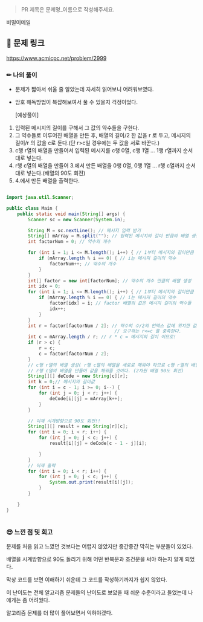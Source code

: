 > PR 제목은 문제명_이름으로 작성해주세요.

비밀이메일

## 🔗 문제 링크

https://www.acmicpc.net/problem/2999

### ✏ 나의 풀이

- 문제가 짧아서 쉬울 줄 알았는데 자세히 읽어보니 어려워보였다.

- 암호 해독방법이 복잡해보여서 풀 수 있을지 걱정이었다.

  [예상풀이]

1. 입력된 메시지의 길이를 구해서 그 값의 약수들을 구한다.
2. 그 약수들로 이루어진 배열을 만든 후, 배열의 길이/2 한 값을 r 로 두고, 메시지의 길이/r 의 값을 c로 둔다.(단 r>c일 경우에는 두 값을 서로 바꾼다.)
3. c행 r열의 배열을 만들어서 입력된 메시지를 c행 0열, c행 1열 ...  1행 r열까지 순서대로 넣는다.
4. r행 c열의 배열을 만들어 3.에서 만든 배열을 0행 0열, 0행 1열 ... r행 c열까지 순서대로 넣는다.(배열의 90도 회전)
5. 4.에서 만든 배열을 출력한다.

```JAVA

import java.util.Scanner;

public class Main {
	public static void main(String[] args) {
		Scanner sc = new Scanner(System.in);

		String M = sc.nextLine(); // 메시지 입력 받기
		String[] mArray = M.split(""); // 입력된 메시지의 길이 만큼의 배열 생성 후 메시지 값 넣기
		int factorNum = 0; // 약수의 개수

		for (int i = 1; i <= M.length(); i++) { // 1부터 메시지의 길이만큼 순회
			if (mArray.length % i == 0) { // i는 메시지 길이의 약수
				factorNum++; // 약수의 개수
			}
		}
		int[] factor = new int[factorNum]; // 약수의 개수 만큼의 배열 생성
		int idx = 0;
		for (int i = 1; i <= M.length(); i++) { // 1부터 메시지의 길이만큼 순회
			if (mArray.length % i == 0) { // i는 메시지 길이의 약수
				factor[idx] = i; // factor 배열의 값은 메시지 길이의 약수들
				idx++;
			}
		}
		int r = factor[factorNum / 2]; // 약수의 수/2의 인덱스 값에 위치한 값은 r(메시지 길이의 약수들을 크기순으로 배열했을 때 가장 중간에 있는 값을 r로 정하면 문제에서
										// 요구하는 r<=c 를 충족한다.
		int c = mArray.length / r; // r * c = 메시지의 길이 이므로!
		if (r > c) {
			r = c;
			c = factor[factorNum / 2];
		}
		// c행 r열의 배열 생성( r행 c열의 배열을 세로로 채워야 하므로 c행 r열의 배열을 만들어 c행부터 1행까지 값을 채워준 후
		// r행 c열의 배열을 만들어 값을 채워줄 것이다. (2차원 배열 90도 회전)
		String[][] deCode = new String[c][r];
		int k = 0;// 메시지의 길이값
		for (int i = c - 1; i >= 0; i--) {
			for (int j = 0; j < r; j++) {
				deCode[i][j] = mArray[k++];
			}
		}

		// 이제 시계방향으로 90도 회전!!
		String[][] result = new String[r][c];
		for (int i = 0; i < r; i++) {
			for (int j = 0; j < c; j++) {
				result[i][j] = deCode[c - 1 - j][i];

			}
		}
		// 이제 출력
		for (int i = 0; i < r; i++) {
			for (int j = 0; j < c; j++) {
				System.out.print(result[i][j]);
			}
		}

	}
}



```

### 😎 느낀 점 및 회고

문제를 처음 읽고 느꼈던 것보다는 어렵지 않았지만 중간중간 막히는 부분들이 있었다.

배열을 시계방향으로 90도 돌리기 위해 어떤 반복문과 조건문을 써야 하는지 알게 되었다. 

막상 코드를 보면 이해하기 쉬운데 그 코드를 작성하기까지가 쉽지 않았다.



이 난이도는 전체 알고리즘 문제들의 난이도로 보았을 때 쉬운 수준이라고 들었는데 나에게는 좀 어려웠다.

알고리즘 문제를 더 많이 풀어보면서 익혀야겠다.
